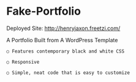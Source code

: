 # Fake-Portfolio
Deployed Site: http://henryjaxon.freetzi.com/

A Portfolio Built from A WordPress Template

    ○ Features contemporary black and white CSS

    ○ Responsive

    ○ Simple, neat code that is easy to customize
